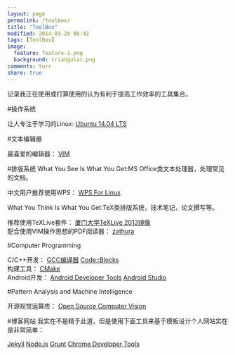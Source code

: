 ```yaml
---
layout: page
permalink: /toolbox/
title: "ToolBox"
modified: 2014-03-29 08:42
tags: [ToolBox]
image:
  feature: feature-1.png
  background: triangular.png
comments: turr
share: true
---
```

记录我正在使用或打算使用的认为有利于提高工作效率的工具集合。

#操作系统
<div markdown="0">
让人专注于学习的Linux:
<a href="http://www.ubuntu.com/" class="btn btn-success">Ubuntu 14.04 LTS</a>
</div>

#文本编辑器
<div markdown="0">
最喜爱的编辑器：
<a href="http://www.vim.org/" class="btn btn-success">VIM</a>
</div>

#排版系统
What You See Is What You Get:MS Office类文本处理器，处理常见的文档。

<div markdown="0">
中文用户推荐使用WPS：
<a href="http://linux.wps.cn/" class="btn btn-success">WPS For Linux</a>
</div>

What You Think Is What You Get:TeX类排版系统，技术笔记，论文撰写等。

<div markdown="0">
推荐使用TeXLive套件：
<a href="http://mirrors.xmu.edu.cn/CTAN/systems/texlive/Images/" class="btn btn-success">厦门大学TeXLive 2013镜像</a>
</div>

<div markdown="0">
配合使用VIM操作思想的PDF阅读器：
<a href="http://pwmt.org/projects/zathura/" class="btn btn-success">zathura</a>
</div>

#Computer Programming
<div markdown="0">
C/C++开发：
<a href="http://gcc.gnu.org/" class="btn btn-success">GCC编译器</a>
<a href="http://www.codeblocks.org/" class="btn btn-success">Code::Blocks</a>
</div>

<div markdown="0">
构建工具：
<a href="http://www.cmake.org/" class="btn btn-success">CMake</a>
</div>

<div markdown="0">
Android开发：
<a href="http://developer.android.com/tools/index.html" class="btn btn-success">Android Developer Tools</a>
<a href="http://developer.android.com/sdk/installing/studio.html" class="btn btn-success">Android Studio</a>
</div>



#Pattern Analysis and Machine Intelligence
<div markdown="0">
开源视觉运算库：
<a href="http://opencv.org/" class="btn btn-success">Open Source Computer Vision</a>
</div>

#博客网站
我实在不是精于此道，但是使用下面工具来基于模板设计个人网站实在是非常简单：

<div markdown="0">
<a href="http://jekyllrb.com/" class="btn btn-success">Jekyll</a>
<a href="http://nodejs.org/" class="btn btn-success">Node.js</a>
<a href="http://gruntjs.com/" class="btn btn-success">Grunt</a>
<a href="http://www.google.cn/intl/zh-CN/chrome/browser/?installdataindex=chinabookmarkcontrol&brand=CHUN" class="btn btn-success">Chrome Developer Tools</a>

</div>
